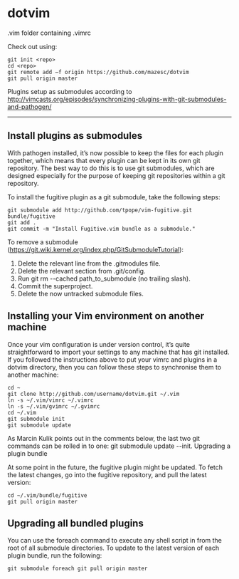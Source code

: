 dotvim
======

.vim folder containing .vimrc

Check out using:

```
git init <repo>
cd <repo>
git remote add –f origin https://github.com/mazesc/dotvim
git pull origin master
```

Plugins setup as submodules according to http://vimcasts.org/episodes/synchronizing-plugins-with-git-submodules-and-pathogen/

- - -

Install plugins as submodules
-----------------------------

With pathogen installed, it’s now possible to keep the files for each plugin together, which means that every plugin can be kept in its own git repository. The best way to do this is to use git submodules, which are designed especially for the purpose of keeping git repositories within a git repository.

To install the fugitive plugin as a git submodule, take the following steps:

```
git submodule add http://github.com/tpope/vim-fugitive.git bundle/fugitive
git add .
git commit -m "Install Fugitive.vim bundle as a submodule."
```

To remove a submodule (https://git.wiki.kernel.org/index.php/GitSubmoduleTutorial):

1. Delete the relevant line from the .gitmodules file.
1. Delete the relevant section from .git/config.
1. Run git rm --cached path_to_submodule (no trailing slash).
1. Commit the superproject.
1. Delete the now untracked submodule files.

Installing your Vim environment on another machine
--------------------------------------------------

Once your vim configuration is under version control, it’s quite straightforward to import your settings to any machine that has git installed. If you followed the instructions above to put your vimrc and plugins in a dotvim directory, then you can follow these steps to synchronise them to another machine:

```
cd ~
git clone http://github.com/username/dotvim.git ~/.vim
ln -s ~/.vim/vimrc ~/.vimrc
ln -s ~/.vim/gvimrc ~/.gvimrc
cd ~/.vim
git submodule init
git submodule update
```

As Marcin Kulik points out in the comments below, the last two git commands can be rolled in to one: git submodule update --init.
Upgrading a plugin bundle

At some point in the future, the fugitive plugin might be updated. To fetch the latest changes, go into the fugitive repository, and pull the latest version:

```
cd ~/.vim/bundle/fugitive
git pull origin master
```

Upgrading all bundled plugins
-----------------------------

You can use the foreach command to execute any shell script in from the root of all submodule directories. To update to the latest version of each plugin bundle, run the following:

```
git submodule foreach git pull origin master
```

